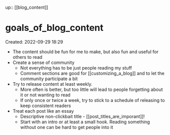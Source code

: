 up:: [[blog_content]]

# goals_of_blog_content

Created: 2022-09-29 18:29

- The content should be fun for me to make, but also fun and useful for others to read
- Create a sense of community
	- Not everything has to be just people reading my stuff
	- Comment sections are good for [[customizing_a_blog]] and to let the community participate a bit
- Try to release content at least weekly.
	- More often is better, but too little will lead to people forgetting about it or not wanting to read
	- If only once or twice a week, try to stick to a schedule of releasing to keep consistent readers
- Treat each post like an essay
	- Descriptive non-clickbait title - [[post_titles_are_imporant]]!
	- Start with an intro or at least a small hook. Reading something without one can be hard to get people into it

